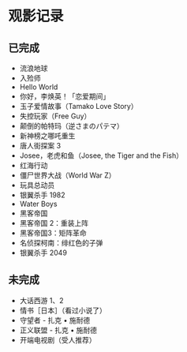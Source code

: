 # 观影记录

## 已完成

- 流浪地球
- 入殓师
- Hello World
- 你好，李焕英！「恋爱期间」
- 玉子爱情故事（Tamako Love Story）
- 失控玩家（Free Guy）
- 颠倒的帕特玛（逆さまのパテマ）
- 新神榜之哪吒重生
- 唐人街探案 3
- Josee，老虎和鱼（Josee, the Tiger and the Fish）
- 红海行动
- 僵尸世界大战（World War Z）
- 玩具总动员
- 银翼杀手 1982
- Water Boys
- 黑客帝国
- 黑客帝国 2：重装上阵
- 黑客帝国3：矩阵革命
- 名侦探柯南：绯红色的子弹
- 银翼杀手 2049

## 未完成

- 大话西游 1、2
- 情书［日本］（看过小说了）
- 守望者 - 扎克 • 施耐德
- 正义联盟 - 扎克 • 施耐德
- 开端电视剧（受人推荐）